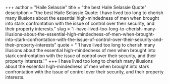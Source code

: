 +++
author = "Haile Selassie"
title = "the best Haile Selassie Quote"
description = "the best Haile Selassie Quote: I have lived too long to cherish many illusions about the essential high-mindedness of men when brought into stark confrontation with the issue of control over their security, and their property interests."
slug = "i-have-lived-too-long-to-cherish-many-illusions-about-the-essential-high-mindedness-of-men-when-brought-into-stark-confrontation-with-the-issue-of-control-over-their-security-and-their-property-interests"
quote = '''I have lived too long to cherish many illusions about the essential high-mindedness of men when brought into stark confrontation with the issue of control over their security, and their property interests.'''
+++
I have lived too long to cherish many illusions about the essential high-mindedness of men when brought into stark confrontation with the issue of control over their security, and their property interests.

